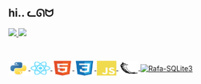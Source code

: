 ## hi.. ᓚᘏᗢ


<div>
 
  <a href="https://github.com/hwsousa">
  <img height="150em" src="https://github-readme-stats.vercel.app/api?username=hwsousa&theme=cobalt&show_icons=true"/>
  <img height="150em" src="https://github-readme-stats.vercel.app/api/top-langs/?username=hwsousa&layout=compact&langs_count=8&theme=cobalt"/>   
</div>


##

<div style="display: inline_block"><br>
  <img align="center" alt="Rafa-Python" height="30" width="40" src="https://raw.githubusercontent.com/devicons/devicon/master/icons/python/python-original.svg">
  <img align="center" alt="Rafa-React" height="30" width="40" src="https://raw.githubusercontent.com/devicons/devicon/master/icons/react/react-original.svg">
  <img align="center" alt="Rafa-HTML" height="30" width="40" src="https://raw.githubusercontent.com/devicons/devicon/master/icons/html5/html5-original.svg">
  <img align="center" alt="Rafa-CSS" height="30" width="40" src="https://raw.githubusercontent.com/devicons/devicon/master/icons/css3/css3-original.svg">
  <img align="center" alt="Rafa-Js" height="30" width="40" src="https://raw.githubusercontent.com/devicons/devicon/master/icons/javascript/javascript-plain.svg">
  <img align="center" alt="Rafa-Flask" height="30" width="40" src="https://raw.githubusercontent.com/devicons/devicon/master/icons/flask/flask-original.svg">
  <img align="center" alt="Rafa-SQLite3" height="30" width="40" src="https://upload.wikimedia.org/wikipedia/commons/3/38/SQLite370.svg">
</div>

